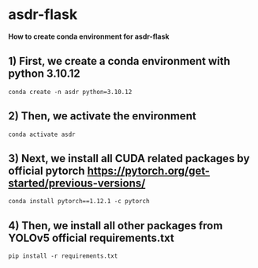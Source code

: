 # asdr-flask

**How to create conda environment for asdr-flask**

## 1) First, we create a conda environment with python 3.10.12

`conda create -n asdr python=3.10.12`

## 2) Then, we activate the environment

`conda activate asdr`

## 3) Next, we install all CUDA related packages by official pytorch https://pytorch.org/get-started/previous-versions/

`conda install pytorch==1.12.1 -c pytorch`

## 4) Then, we install all other packages from YOLOv5 official requirements.txt

`pip install -r requirements.txt`
